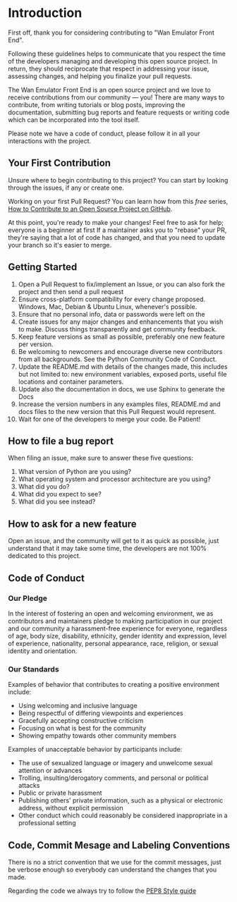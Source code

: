 # Introduction

First off, thank you for considering contributing to "Wan Emulator Front End".

Following these guidelines helps to communicate that you respect the time of the developers managing 
and developing this open source project. In return, they should reciprocate that respect in addressing 
your issue, assessing changes, and helping you finalize your pull requests.

The Wan Emulator Front End is an open source project and we love to receive contributions from our community — you! 
There are many ways to contribute, from writing tutorials or blog posts, improving the documentation, 
submitting bug reports and feature requests or writing code which can be incorporated into the tool itself.

Please note we have a code of conduct, please follow it in all your interactions with the project.

## Your First Contribution

Unsure where to begin contributing to this project? You can start by looking through the issues, if any or create one.

Working on your first Pull Request? You can learn how from this *free* series, [How to Contribute to an Open Source Project on GitHub](https://egghead.io/series/how-to-contribute-to-an-open-source-project-on-github).

At this point, you're ready to make your changes! Feel free to ask for help; everyone is a beginner at first
If a maintainer asks you to "rebase" your PR, they're saying that a lot of code has changed, and that you need to update your branch so it's easier to merge.


## Getting Started

1. Open a Pull Request to fix/implement an Issue, or you can also fork the project and then send a pull request
2. Ensure cross-platform compatibility for every change proposed. Windows, Mac, Debian & Ubuntu Linux, whenever's possible.
3. Ensure that no personal info, data or passwords were left on the 
3. Create issues for any major changes and enhancements that you wish to make. Discuss things transparently 
   and get community feedback.
4. Keep feature versions as small as possible, preferably one new feature per version.
5. Be welcoming to newcomers and encourage diverse new contributors from all backgrounds. See the Python Community Code of Conduct.
6. Update the README.md with details of the changes made, this includes but not limited to: new environment 
   variables, exposed ports, useful file locations and container parameters.
7. Update also the documentation in docs, we use Sphinx to generate the Docs
8. Increase the version numbers in any examples files, README.md and docs files to the new version that this
   Pull Request would represent.
9. Wait for one of the developers to merge your code. Be Patient!

## How to file a bug report

When filing an issue, make sure to answer these five questions:

1. What version of Python are you using?
2. What operating system and processor architecture are you using?
3. What did you do?
4. What did you expect to see?
5. What did you see instead? 

## How to ask for a new feature

Open an issue, and the community will get to it as quick as possible, just understand that it may take some time, the developers are not 100% dedicated to this project.

## Code of Conduct

### Our Pledge

In the interest of fostering an open and welcoming environment, we as
contributors and maintainers pledge to making participation in our project and
our community a harassment-free experience for everyone, regardless of age, body
size, disability, ethnicity, gender identity and expression, level of experience,
nationality, personal appearance, race, religion, or sexual identity and
orientation.

### Our Standards

Examples of behavior that contributes to creating a positive environment
include:

* Using welcoming and inclusive language
* Being respectful of differing viewpoints and experiences
* Gracefully accepting constructive criticism
* Focusing on what is best for the community
* Showing empathy towards other community members

Examples of unacceptable behavior by participants include:

* The use of sexualized language or imagery and unwelcome sexual attention or
advances
* Trolling, insulting/derogatory comments, and personal or political attacks
* Public or private harassment
* Publishing others' private information, such as a physical or electronic
  address, without explicit permission
* Other conduct which could reasonably be considered inappropriate in a
  professional setting

## Code, Commit Mesage and Labeling Conventions

There is no a strict convention that we use for the commit messages, just be verbose enough so everybody can understand the changes that you made.

Regarding the code we always try to follow the [PEP8 Style guide](https://www.python.org/dev/peps/pep-0008/)